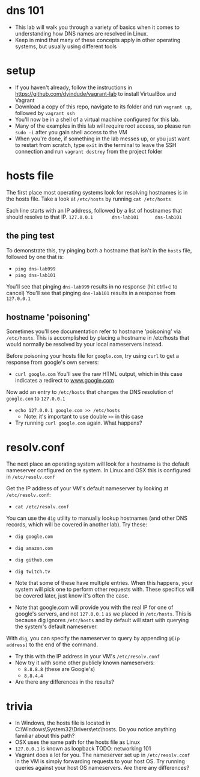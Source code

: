 # dns 101
- This lab will walk you through a variety of basics when it comes to understanding how DNS names are resolved in Linux.
- Keep in mind that many of these concepts apply in other operating systems, but usually using different tools

# setup
- If you haven't already, follow the instructions in https://github.com/dyindude/vagrant-lab to install VirtualBox and Vagrant
- Download a copy of this repo, navigate to its folder and run `vagrant up`, followed by `vagrant ssh`
- You'll now be in a shell of a virtual machine configured for this lab.
- Many of the examples in this lab will require root access, so please run `sudo -i` after you gain shell access to the VM
- When you're done, if something in the lab messes up, or you just want to restart from scratch, type `exit` in the terminal to leave the SSH connection and run `vagrant destroy` from the project folder 

# hosts file
The first place most operating systems look for resolving hostnames is in the hosts file. Take a look at `/etc/hosts` by running `cat /etc/hosts`

Each line starts with an IP address, followed by a list of hostnames that should resolve to that IP.
`127.0.0.1       dns-lab101      dns-lab101`

## the ping test
To demonstrate this, try pinging both a hostname that isn't in the `hosts` file, followed by one that is:
- `ping dns-lab999`
- `ping dns-lab101`

You'll see that pinging `dns-lab999` results in no response (hit ctrl+c to cancel)
You'll see that pinging `dns-lab101` results in a response from `127.0.0.1`

## hostname 'poisoning'
Sometimes you'll see documentation refer to hostname 'poisoning' via `/etc/hosts`. This is accomplished by placing a hostname in /etc/hosts that would normally be resolved by your local nameservers instead.

Before poisoning your hosts file for `google.com`, try using `curl` to get a response from google's own servers:
- `curl google.com`
You'll see the raw HTML output, which in this case indicates a redirect to www.google.com

Now add an entry to `/etc/hosts` that changes the DNS resolution of `google.com` to `127.0.0.1`
- `echo 127.0.0.1 google.com >> /etc/hosts`
  - Note: it's important to use double `>>` in this case
- Try running `curl google.com` again. What happens?

# resolv.conf
The next place an operating system will look for a hostname is the default nameserver configured on the system. In Linux and OSX this is configured in `/etc/resolv.conf`

Get the IP address of your VM's default nameserver by looking at `/etc/resolv.conf`:
- `cat /etc/resolv.conf`

You can use the `dig` utility to manually lookup hostnames (and other DNS records, which will be covered in another lab). Try these:
- `dig google.com`
- `dig amazon.com`
- `dig github.com`
- `dig twitch.tv`

- Note that some of these have multiple entries. When this happens, your system will pick one to perform other requests with. These specifics will be covered later, just know it's often the case.
- Note that google.com will provide you with the real IP for one of google's servers, and not `127.0.0.1` as we placed in `/etc/hosts`. This is because dig ignores `/etc/hosts` and by default will start with querying the system's default nameserver.

With `dig`, you can specify the nameserver to query by appending `@[ip address]` to the end of the command.
- Try this with the IP address in your VM's `/etc/resolv.conf`
- Now try it with some other publicly known nameservers:
  - `8.8.8.8` (these are Google's)
  - `8.8.4.4`
- Are there any differences in the results?

# trivia
- In Windows, the hosts file is located in C:\Windows\System32\Drivers\etc\hosts. Do you notice anything familiar about this path?
- OSX uses the same path for the hosts file as Linux
- `127.0.0.1` is known as loopback TODO: networking 101
- Vagrant does a lot for you. The nameserver set up in `/etc/resolv.conf` in the VM is simply forwarding requests to your host OS. Try running queries against your host OS nameservers. Are there any differences? 
